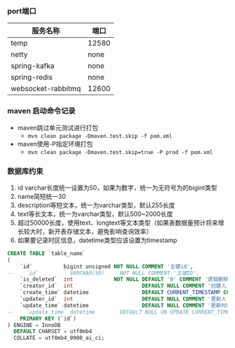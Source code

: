 ### port端口

| 服务名称               | 端口    |
|--------------------|-------|
| temp               | 12580 |
| netty              | none  |
| spring-kafka       | none  |
| spring-redis       | none  |
| websocket-rabbitmq | 12600 |

### maven 启动命令记录

- maven跳过单元测试进行打包
    - `mvn clean package -Dmaven.test.skip -f pom.xml`
- maven使用-P指定环境打包
    - `mvn clean package -Dmaven.test.skip=true -P prod -f pom.xml`

### 数据库约束

1. id varchar长度统一设置为50，如果为数字，统一为无符号为的bigint类型
2. name简短统一30
3. description等短文本，统一为varchar类型，默认255长度
4. text等长文本，统一为varchar类型，默认500~2000长度
5. 超过50000长度，使用text、longtext等文本类型（如果表数据量预计将来增长较大时，新开表存储文本，避免影响查询效率）
6. 如果要记录时区信息，datetime类型应该设置为timestamp

```sql
CREATE TABLE `table_name`
(
    `id`          bigint unsigned NOT NULL COMMENT '主键id',
--    `id`          VARCHAR(50)     NOT NULL COMMENT '主键ID',
    `is_deleted`  int             NOT NULL DEFAULT '0' COMMENT '逻辑删除（0：未删除；1：已删除）',
    `creator_id`  int                      DEFAULT NULL COMMENT '创建人',
    `create_time` datetime                 DEFAULT CURRENT_TIMESTAMP COMMENT '创建时间',
    `updater_id`  int                      DEFAULT NULL COMMENT '更新人',
    `update_time` datetime                 DEFAULT NULL COMMENT '更新时间',
--    `update_time` datetime        DEFAULT NULL ON UPDATE CURRENT_TIMESTAMP COMMENT '更新时间',
    PRIMARY KEY (`id`)
) ENGINE = InnoDB
  DEFAULT CHARSET = utf8mb4
  COLLATE = utf8mb4_0900_ai_ci;
```